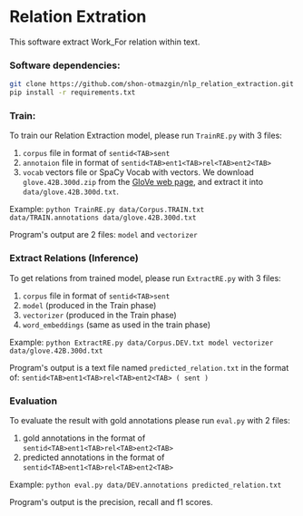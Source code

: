 # Relation Extration 

This software extract Work_For relation within text.


### Software dependencies:
```bash
git clone https://github.com/shon-otmazgin/nlp_relation_extraction.git
pip install -r requirements.txt
```

### Train:
To train our Relation Extraction model, please run ```TrainRE.py``` with 3 files:
1. ```corpus``` file in format of ```sentid<TAB>sent```
2. ```annotaion``` file in format of ```sentid<TAB>ent1<TAB>rel<TAB>ent2<TAB>```
3. ```vocab``` vectors file or SpaCy Vocab with vectors. We download ```glove.42B.300d.zip``` from the [GloVe web page](https://nlp.stanford.edu/projects/glove/), and extract it into ```data/glove.42B.300d.txt```.

Example:
```python TrainRE.py data/Corpus.TRAIN.txt data/TRAIN.annotations data/glove.42B.300d.txt```

Program's output are 2 files: ```model``` and ```vectorizer```

### Extract Relations (Inference)
To get relations from trained model, please run ```ExtractRE.py``` with 3 files:
1. ```corpus``` file in format of ```sentid<TAB>sent```
2. ```model``` (produced in the Train phase)
3. ```vectorizer``` (produced in the Train phase)
4. ```word_embeddings``` (same as used in the train phase)

Example:
```python ExtractRE.py data/Corpus.DEV.txt model vectorizer data/glove.42B.300d.txt```

Program's output is a text file named ```predicted_relation.txt``` in the format of: ```sentid<TAB>ent1<TAB>rel<TAB>ent2<TAB> ( sent )```

### Evaluation
To evaluate the result with gold annotations please run ```eval.py``` with 2 files:
1. gold annotations in the format of ```sentid<TAB>ent1<TAB>rel<TAB>ent2<TAB>``` 
2. predicted annotations in the format of ```sentid<TAB>ent1<TAB>rel<TAB>ent2<TAB>```

Example:
```python eval.py data/DEV.annotations predicted_relation.txt```

Program's output is the precision, recall and f1 scores.

